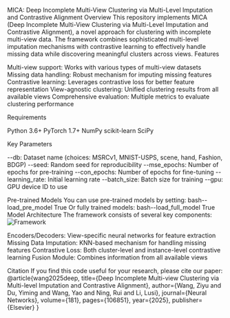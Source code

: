 MICA: Deep Incomplete Multi-View Clustering via Multi-Level Imputation and Contrastive Alignment
Overview
This repository implements MICA (Deep Incomplete Multi-View Clustering via Multi-Level Imputation and Contrastive Alignment), a novel approach for clustering with incomplete multi-view data. The framework combines sophisticated multi-level imputation mechanisms with contrastive learning to effectively handle missing data while discovering meaningful clusters across views.
Features

Multi-view support: Works with various types of multi-view datasets
Missing data handling: Robust mechanism for imputing missing features
Contrastive learning: Leverages contrastive loss for better feature representation
View-agnostic clustering: Unified clustering results from all available views
Comprehensive evaluation: Multiple metrics to evaluate clustering performance

Requirements

Python 3.6+
PyTorch 1.7+
NumPy
scikit-learn
SciPy

Key Parameters

--db: Dataset name (choices: MSRCv1, MNIST-USPS, scene, hand, Fashion, BDGP)
--seed: Random seed for reproducibility
--mse_epochs: Number of epochs for pre-training
--con_epochs: Number of epochs for fine-tuning
--learning_rate: Initial learning rate
--batch_size: Batch size for training
--gpu: GPU device ID to use

Pre-trained Models
You can use pre-trained models by setting:
bash--load_pre_model True
Or fully trained models:
bash--load_full_model True
Model Architecture
The framework consists of several key components:
![Framework](https://github.com/user-attachments/assets/261b5dd8-e837-42dc-b125-11bbc0fdb83a)

Encoders/Decoders: View-specific neural networks for feature extraction
Missing Data Imputation: KNN-based mechanism for handling missing features
Contrastive Loss: Both cluster-level and instance-level contrastive learning
Fusion Module: Combines information from all available views

Citation
If you find this code useful for your research, please cite our paper:
@article{wang2025deep,
  title={Deep Incomplete Multi-view Clustering via Multi-level Imputation and Contrastive Alignment},
  author={Wang, Ziyu and Du, Yiming and Wang, Yao and Ning, Rui and Li, Lusi},
  journal={Neural Networks},
  volume={181},
  pages={106851},
  year={2025},
  publisher={Elsevier}
}





